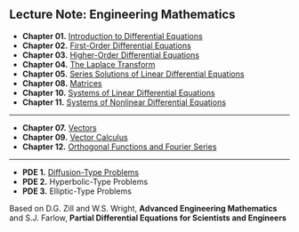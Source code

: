 ## Lecture Note: Engineering Mathematics 

* **Chapter 01.** [Introduction to Differential Equations](https://colab.research.google.com/github/SeoulTechPSE/EngMath/blob/master/ch01.ipynb)
* **Chapter 02.** [First-Order Differential Equations](https://colab.research.google.com/github/SeoulTechPSE/EngMath/blob/master/ch02.ipynb)
* **Chapter 03.** [Higher-Order Differential Equations](https://colab.research.google.com/github/SeoulTechPSE/EngMath/blob/master/ch03.ipynb)
* **Chapter 04.** [The Laplace Transform](https://colab.research.google.com/github/SeoulTechPSE/EngMath/blob/master/ch04.ipynb)
* **Chapter 05.** [Series Solutions of Linear Differential Equations](https://colab.research.google.com/github/SeoulTechPSE/EngMath/blob/master/ch05.ipynb)
* **Chapter 08.** [Matrices](https://colab.research.google.com/github/SeoulTechPSE/EngMath/blob/master/ch08.ipynb)
* **Chapter 10.** [Systems of Linear Differential Equations](https://colab.research.google.com/github/SeoulTechPSE/EngMath/blob/master/ch10.ipynb)
* **Chapter 11.** [Systems of Nonlinear Differential Equations](https://colab.research.google.com/github/SeoulTechPSE/EngMath/blob/master/ch11.ipynb)

---
* **Chapter 07.** [Vectors](https://colab.research.google.com/github/SeoulTechPSE/EngMath/blob/master/ch07.ipynb)
* **Chapter 09.** [Vector Calculus](https://colab.research.google.com/github/SeoulTechPSE/EngMath/blob/master/ch09.ipynb)
* **Chapter 12.** [Orthogonal Functions and Fourier Series](https://colab.research.google.com/github/SeoulTechPSE/EngMath/blob/master/ch12.ipynb)

---
* **PDE 1.** [Diffusion-Type Problems](https://colab.research.google.com/github/SeoulTechPSE/EngMath/blob/master/PDE01.ipynb)
* **PDE 2.** Hyperbolic-Type Problems
* **PDE 3.** Elliptic-Type Problems

Based on D.G. Zill and W.S. Wright, **Advanced Engineering Mathematics**
and S.J. Farlow, **Partial Differential Equations for Scientists and Engineers**
